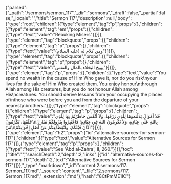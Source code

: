 {"parsed":{"_path":"/sermons/sermon_117","_dir":"sermons","_draft":false,"_partial":false,"_locale":"","title":"Sermon 117","description":null,"body":{"type":"root","children":[{"type":"element","tag":"p","props":{},"children":[{"type":"element","tag":"em","props":{},"children":[{"type":"text","value":"Rebuking Misers"}]}]},{"type":"element","tag":"blockquote","props":{},"children":[{"type":"element","tag":"p","props":{},"children":[{"type":"text","value":"ومن كلام له (عليه السلام)"}]}]},{"type":"element","tag":"blockquote","props":{},"children":[{"type":"element","tag":"p","props":{},"children":[{"type":"text","value":"يوبخ البخلاء بالمال والنفس"}]}]},{"type":"element","tag":"p","props":{},"children":[{"type":"text","value":"You spend no wealth in the cause of Him Who gave it, nor do you risk\nyour lives for the sake of Him Who created them. You enjoy honour\nthrough Allah among His creatures, but you do not honour Allah among His\ncreatures. You should derive lessons from your occupying the places of\nthose who were before you and from the departure of your nearest\nbrothers."}]},{"type":"element","tag":"blockquote","props":{},"children":[{"type":"element","tag":"p","props":{},"children":[{"type":"text","value":"فَلاَ أَمْوَالَ بَذَلْتموهَا لِلَّذِي رَزَقَهَا، وَلاَ أَنْفُسَ خَاطَرْتُمْ بِهَا لِلَّذِي خَلَقَهَا، تَكْرُمُونَ\nبِاللهِ عَلَى عِبَادِهِ، وَلاَ تُكْرِمُونَ اللهَ فِي عِبَادِهِ! فَاعْتَبِرُوا بِنُزُولِكُمْ مَنَازِلَ مَنْ\nكَانَ قَبْلَكُمْ، وَانْقِطَاعِكُمْ عَنْ أَصْلِ إِخْوَانِكُمْ!"}]}]},{"type":"element","tag":"h2","props":{"id":"alternative-sources-for-sermon-117"},"children":[{"type":"text","value":"Alternative Sources for Sermon 117"}]},{"type":"element","tag":"p","props":{},"children":[{"type":"text","value":"See 'Abd al-Zahra', II, 260."}]}],"toc":{"title":"","searchDepth":2,"depth":2,"links":[{"id":"alternative-sources-for-sermon-117","depth":2,"text":"Alternative Sources for Sermon 117"}]}},"_type":"markdown","_id":"content:2.sermons:117. Sermon_117.md","_source":"content","_file":"2.sermons/117. Sermon_117.md","_extension":"md"},"hash":"8CtPmME1IC"}